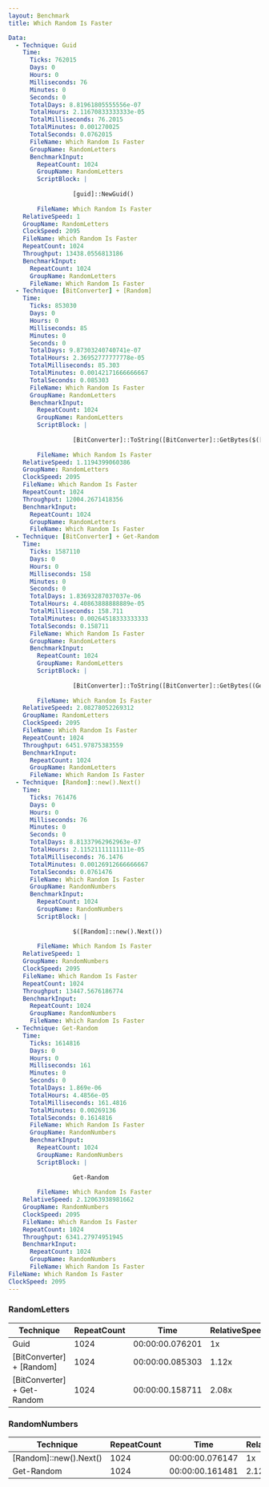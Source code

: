 ```yaml
---
layout: Benchmark
title: Which Random Is Faster

Data: 
  - Technique: Guid
    Time: 
      Ticks: 762015
      Days: 0
      Hours: 0
      Milliseconds: 76
      Minutes: 0
      Seconds: 0
      TotalDays: 8.81961805555556e-07
      TotalHours: 2.11670833333333e-05
      TotalMilliseconds: 76.2015
      TotalMinutes: 0.001270025
      TotalSeconds: 0.0762015
      FileName: Which Random Is Faster
      GroupName: RandomLetters
      BenchmarkInput: 
        RepeatCount: 1024
        GroupName: RandomLetters
        ScriptBlock: |
          
                  [guid]::NewGuid()
              
        FileName: Which Random Is Faster
    RelativeSpeed: 1
    GroupName: RandomLetters
    ClockSpeed: 2095
    FileName: Which Random Is Faster
    RepeatCount: 1024
    Throughput: 13438.0556813186
    BenchmarkInput: 
      RepeatCount: 1024
      GroupName: RandomLetters
      FileName: Which Random Is Faster
  - Technique: [BitConverter] + [Random]
    Time: 
      Ticks: 853030
      Days: 0
      Hours: 0
      Milliseconds: 85
      Minutes: 0
      Seconds: 0
      TotalDays: 9.87303240740741e-07
      TotalHours: 2.36952777777778e-05
      TotalMilliseconds: 85.303
      TotalMinutes: 0.00142171666666667
      TotalSeconds: 0.085303
      FileName: Which Random Is Faster
      GroupName: RandomLetters
      BenchmarkInput: 
        RepeatCount: 1024
        GroupName: RandomLetters
        ScriptBlock: |
          
                  [BitConverter]::ToString([BitConverter]::GetBytes($([Random]::new().next())))
              
        FileName: Which Random Is Faster
    RelativeSpeed: 1.1194399060386
    GroupName: RandomLetters
    ClockSpeed: 2095
    FileName: Which Random Is Faster
    RepeatCount: 1024
    Throughput: 12004.2671418356
    BenchmarkInput: 
      RepeatCount: 1024
      GroupName: RandomLetters
      FileName: Which Random Is Faster
  - Technique: [BitConverter] + Get-Random
    Time: 
      Ticks: 1587110
      Days: 0
      Hours: 0
      Milliseconds: 158
      Minutes: 0
      Seconds: 0
      TotalDays: 1.83693287037037e-06
      TotalHours: 4.40863888888889e-05
      TotalMilliseconds: 158.711
      TotalMinutes: 0.00264518333333333
      TotalSeconds: 0.158711
      FileName: Which Random Is Faster
      GroupName: RandomLetters
      BenchmarkInput: 
        RepeatCount: 1024
        GroupName: RandomLetters
        ScriptBlock: |
          
                  [BitConverter]::ToString([BitConverter]::GetBytes((Get-Random)))
              
        FileName: Which Random Is Faster
    RelativeSpeed: 2.08278052269312
    GroupName: RandomLetters
    ClockSpeed: 2095
    FileName: Which Random Is Faster
    RepeatCount: 1024
    Throughput: 6451.97875383559
    BenchmarkInput: 
      RepeatCount: 1024
      GroupName: RandomLetters
      FileName: Which Random Is Faster
  - Technique: [Random]::new().Next()
    Time: 
      Ticks: 761476
      Days: 0
      Hours: 0
      Milliseconds: 76
      Minutes: 0
      Seconds: 0
      TotalDays: 8.81337962962963e-07
      TotalHours: 2.11521111111111e-05
      TotalMilliseconds: 76.1476
      TotalMinutes: 0.00126912666666667
      TotalSeconds: 0.0761476
      FileName: Which Random Is Faster
      GroupName: RandomNumbers
      BenchmarkInput: 
        RepeatCount: 1024
        GroupName: RandomNumbers
        ScriptBlock: |
          
                  $([Random]::new().Next())
              
        FileName: Which Random Is Faster
    RelativeSpeed: 1
    GroupName: RandomNumbers
    ClockSpeed: 2095
    FileName: Which Random Is Faster
    RepeatCount: 1024
    Throughput: 13447.5676186774
    BenchmarkInput: 
      RepeatCount: 1024
      GroupName: RandomNumbers
      FileName: Which Random Is Faster
  - Technique: Get-Random
    Time: 
      Ticks: 1614816
      Days: 0
      Hours: 0
      Milliseconds: 161
      Minutes: 0
      Seconds: 0
      TotalDays: 1.869e-06
      TotalHours: 4.4856e-05
      TotalMilliseconds: 161.4816
      TotalMinutes: 0.00269136
      TotalSeconds: 0.1614816
      FileName: Which Random Is Faster
      GroupName: RandomNumbers
      BenchmarkInput: 
        RepeatCount: 1024
        GroupName: RandomNumbers
        ScriptBlock: |
          
                  Get-Random
              
        FileName: Which Random Is Faster
    RelativeSpeed: 2.12063938981662
    GroupName: RandomNumbers
    ClockSpeed: 2095
    FileName: Which Random Is Faster
    RepeatCount: 1024
    Throughput: 6341.27974951945
    BenchmarkInput: 
      RepeatCount: 1024
      GroupName: RandomNumbers
      FileName: Which Random Is Faster
FileName: Which Random Is Faster
ClockSpeed: 2095
---
```



### RandomLetters


|Technique                  |RepeatCount|Time           |RelativeSpeed|Throughput|
|---------------------------|-----------|---------------|-------------|----------|
|Guid                       |1024       |00:00:00.076201|1x           |13438.06/s|
|[BitConverter] + [Random]  |1024       |00:00:00.085303|1.12x        |12004.27/s|
|[BitConverter] + Get-Random|1024       |00:00:00.158711|2.08x        |6451.98/s |


### RandomNumbers


|Technique             |RepeatCount|Time           |RelativeSpeed|Throughput|
|----------------------|-----------|---------------|-------------|----------|
|[Random]::new().Next()|1024       |00:00:00.076147|1x           |13447.57/s|
|Get-Random            |1024       |00:00:00.161481|2.12x        |6341.28/s |
